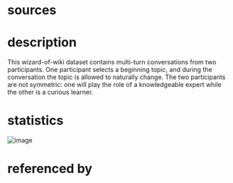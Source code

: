 # sources

# description
This wizard-of-wiki dataset contains multi-turn conversations from two participants. One participant selects a beginning topic, and during the conversation the topic is allowed to naturally change. The
two participants are not symmetric: one will play the role of a knowledgeable expert while the other
is a curious learner. 
# statistics
![image](https://user-images.githubusercontent.com/51369075/96952167-c39e4b80-1520-11eb-945f-88c10fa9bcb7.png)
# referenced by
